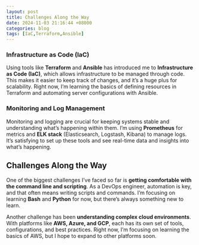 ```yaml
---
layout: post
title: Challenges Along the Way 
date: 2024-11-03 21:16:44 +08000
categories: blog
tags: [IaC,Terraform,Ansible]
---
```


### Infrastructure as Code (IaC)

Using tools like **Terraform** and **Ansible** has introduced me to **Infrastructure as Code (IaC)**, which allows infrastructure to be managed through code. This makes it easier to keep track of changes, and it’s a huge plus for scalability. Right now, I’m learning the basics of defining resources in Terraform and automating server configurations with Ansible.

### Monitoring and Log Management

Monitoring and logging are crucial for keeping systems stable and understanding what’s happening within them. I’m using **Prometheus** for metrics and **ELK stack** (Elasticsearch, Logstash, Kibana) to manage logs. It’s satisfying to set up these tools and see real-time data and insights into what’s happening.

## Challenges Along the Way 

One of the biggest challenges I’ve faced so far is **getting comfortable with the command line and scripting**. As a DevOps engineer, automation is key, and that often means writing scripts and commands. I’m focusing on learning **Bash** and **Python** for now, but there’s always something new to learn.

Another challenge has been **understanding complex cloud environments**. With platforms like **AWS, Azure, and GCP**, each has its own set of tools, configurations, and best practices. Right now, I’m focusing on learning the basics of AWS, but I hope to expand to other platforms soon.
